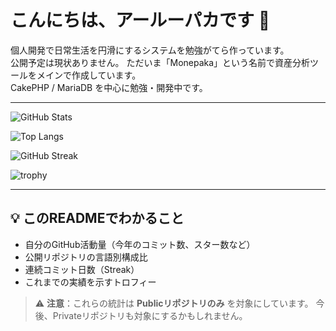# こんにちは、アールーパカです 🦙
個人開発で日常生活を円滑にするシステムを勉強がてら作っています。
<br>
公開予定は現状ありません。
ただいま「Monepaka」という名前で資産分析ツールをメインで作成しています。
<br>
CakePHP / MariaDB を中心に勉強・開発中です。

---

<!-- ▼GitHub Readme Stats : 総合ステータスカード
     Publicリポジトリのみを対象に、年間コミット数・スター数・フォーク数などを表示します -->
![GitHub Stats](https://github-readme-stats.vercel.app/api?username=aaruupaka&show_icons=true&v=3)

<!-- ▼Top Languages : 言語構成比
     公開リポジトリ内のコード量を言語別に集計して表示します
     → ファイルの拡張子を元に集計（行数ベース） -->
![Top Langs](https://github-readme-stats.vercel.app/api/top-langs/?username=aaruupaka&layout=compact&v=3)

<!-- ▼GitHub Streak Stats : 連続コミット日数
     連続してコミットした日数（現在のstreakと最長streak）を表示します -->
![GitHub Streak](https://streak-stats.demolab.com?user=aaruupaka&v=3)

<!-- ▼GitHub Profile Trophy : 貢献実績トロフィー
     フォロワー数・スター数・コミット数などをトロフィー風に可視化します -->
![trophy](https://github-profile-trophy.vercel.app/?username=aaruupaka&theme=gruvbox&v=3)

---

## 💡 このREADMEでわかること
- 自分のGitHub活動量（今年のコミット数、スター数など）
- 公開リポジトリの言語別構成比
- 連続コミット日数（Streak）
- これまでの実績を示すトロフィー

> ⚠️ **注意**：これらの統計は **Publicリポジトリのみ** を対象にしています。
>              今後、Privateリポジトリも対象にするかもしれません。
